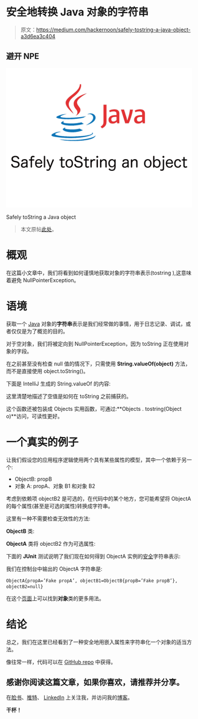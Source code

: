 # 安全地转换 Java 对象的字符串

> 原文：<https://medium.com/hackernoon/safely-tostring-a-java-object-a3d6ea3c404>

## 避开 NPE

![](img/fb5ac8be677aad1c74ecb897beed9387.png)

Safely toString a Java object

> 本文原帖[此处](http://www.dassiorleando.xyz/safely-tostring-a-java-object)。

# 概观

在这篇小文章中，我们将看到如何谨慎地获取对象的字符串表示(tostring ),这意味着避免 NullPointerException。

# 语境

获取一个 [Java](https://hackernoon.com/tagged/java) 对象的**字符串**表示是我们经常做的事情，用于日志记录、调试，或者仅仅是为了概览的目的。

对于空对象，我们将被定向到 NullPointerException，因为 toString 正在使用对象的字段。

在之前甚至没有检查 null 值的情况下，只需使用 **String.valueOf(object)** 方法，而不是直接使用 object.toString()。

下面是 IntelliJ 生成的 String.valueOf 的内容:

这里清楚地描述了空值是如何在 toString 之前捕获的。

这个函数还被包装成 Objects 实用函数，可通过:**Objects . tostring(Object o)**访问，可读性更好。

# 一个真实的例子

让我们假设您的应用程序逻辑使用两个具有某些属性的模型，其中一个依赖于另一个:

*   ObjectB: propB
*   对象 A: propA、对象 B1 和对象 B2

考虑到依赖项 objectB2 是可选的，在代码中的某个地方，您可能希望将 ObjectA 的每个属性(甚至是可选的属性)转换成字符串。

这里有一种不需要检查无效性的方法:

**ObjectB** 类:

**ObjectA** 类将 objectB2 作为可选属性:

下面的 **JUnit** 测试说明了我们现在如何得到 ObjectA 实例的[安全](https://hackernoon.com/tagged/safe)字符串表示:

我们在控制台中输出的 ObjectA 字符串是:

```
ObjectA{propA=’Fake propA’, objectB1=ObjectB{propB=’Fake propB’}, objectB2=null}
```

在这个[页面](http://www.dassiorleando.xyz/jdk-7-objects-class-check-nullity-throw-npe)上可以找到**对象**类的更多用法。

# 结论

总之，我们在这里已经看到了一种安全地用嵌入属性来字符串化一个对象的适当方法。

像往常一样，代码可以在 [GitHub repo](https://github.com/dassiorleando/jse) 中获得。

## 感谢你阅读这篇文章，如果你喜欢，请推荐并分享。
在[脸书](https://www.facebook.com/dassiorleando)、[推特](https://twitter.com/sajouguetdassi)、 [LinkedIn](https://www.linkedin.com/in/dassi-orleando-257b04ab/) 上关注我，并访问我的[博客](http://www.dassiorleando.xyz/)。

**干杯！**